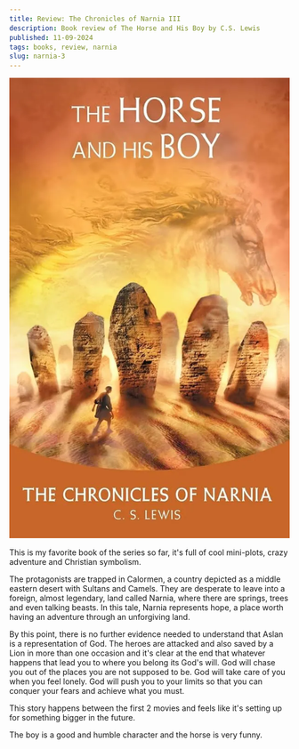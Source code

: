 ```yaml
---
title: Review: The Chronicles of Narnia III
description: Book review of The Horse and His Boy by C.S. Lewis
published: 11-09-2024
tags: books, review, narnia
slug: narnia-3
---
```


![The Horse and His Boy](/static/images/books/narnia-3.webp "The Horse and His Boy")

This is my favorite book of the series so far, it's full
of cool mini-plots, crazy adventure and Christian symbolism.

The protagonists are trapped in Calormen, a country depicted
as a middle eastern desert with Sultans and Camels. They are
desperate to leave into a foreign, almost legendary, land
called Narnia, where there are springs, trees and even talking
beasts. In this tale, Narnia represents hope, a place worth
having an adventure through an unforgiving land.

By this point, there is no further evidence needed to understand
that Aslan is a representation of God. The heroes are attacked
and also saved by a Lion in more than one occasion and it's clear
at the end that whatever happens that lead you to where you
belong its God's will. God will chase you out of the places
you are not supposed to be. God will take care of you when
you feel lonely. God will push you to your limits so that you
can conquer your fears and achieve what you must.

This story happens between the first 2 movies and feels like
it's setting up for something bigger in the future.

The boy is a good and humble character and the horse is very
funny.
